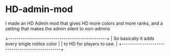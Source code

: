 # HD-admin-mod
I made an HD Admin mod that gives HD more colors and more ranks, and a setting that makes the admin silent to non-admins

+------------------------------------------------+
| So basically it adds every single roblox color |
| to HD for players to use.                      |
+------------------------------------------------+
